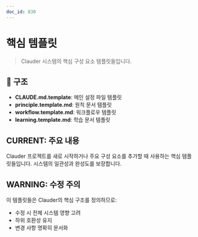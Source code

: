 ```yaml
---
doc_id: 830
---
```


# 핵심 템플릿

> Clauder 시스템의 핵심 구성 요소 템플릿들입니다.

## 📁 구조

- **CLAUDE.md.template**: 메인 설정 파일 템플릿
- **principle.template.md**: 원칙 문서 템플릿
- **workflow.template.md**: 워크플로우 템플릿
- **learning.template.md**: 학습 문서 템플릿

## CURRENT: 주요 내용

Clauder 프로젝트를 새로 시작하거나 주요 구성 요소를 추가할 때 사용하는 핵심 템플릿들입니다. 시스템의 일관성과 완성도를 보장합니다.

## WARNING: 수정 주의

이 템플릿들은 Clauder의 핵심 구조를 정의하므로:
- 수정 시 전체 시스템 영향 고려
- 하위 호환성 유지
- 변경 사항 명확히 문서화